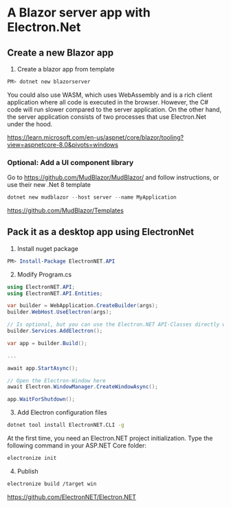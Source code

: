 # A Blazor server app with Electron.Net


## Create a new Blazor app

1. Create a blazor app from template
```ps1
PM> dotnet new blazorserver
```

You could also use WASM, which uses WebAssembly and is a rich client application where all code is executed in the browser. However, the C# code will run slower compared to the server application. 
On the other hand, the server application consists of two processes that use Electron.Net under the hood.

https://learn.microsoft.com/en-us/aspnet/core/blazor/tooling?view=aspnetcore-8.0&pivots=windows


### Optional: Add a UI component library

Go to https://github.com/MudBlazor/MudBlazor/ and follow instructions, or use their new .Net 8 template 

```ps1
dotnet new mudblazor --host server --name MyApplication
```


https://github.com/MudBlazor/Templates

## Pack it as a desktop app using ElectronNet

1. Install nuget package
```ps1
PM> Install-Package ElectronNET.API
```

2. Modify Program.cs

```csharp	
using ElectronNET.API;
using ElectronNET.API.Entities;

var builder = WebApplication.CreateBuilder(args);
builder.WebHost.UseElectron(args);

// Is optional, but you can use the Electron.NET API-Classes directly with DI (relevant if you wont more encoupled code)
builder.Services.AddElectron();

var app = builder.Build();

...

await app.StartAsync();

// Open the Electron-Window here
await Electron.WindowManager.CreateWindowAsync();

app.WaitForShutdown();
```

3. Add Electron configuration files

```sh
dotnet tool install ElectronNET.CLI -g
```

At the first time, you need an Electron.NET project initialization. Type the following command in your ASP.NET Core folder:

```sh
electronize init
```


4. Publish

```sh
electronize build /target win
```


https://github.com/ElectronNET/Electron.NET